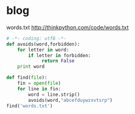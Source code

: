 # blog
words.txt http://thinkpython.com/code/words.txt
```python
# -*- coding: utf8 -*-
def avoids(word,forbidden):
    for letter in word:
        if letter in forbidden:
             return False
    print word

def find(file):
    fin = open(file)
    for line in fin:
        word = line.strip()
        avoids(word,"abcefduywzxvtsrp")
find('words.txt')
```

